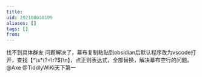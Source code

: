 ```yaml
---
title: 
uid: 202108030109
aliases: []
tags: []
from: 
---
```

找不到具体群友
问题解决了，幕布复制粘贴到obsidian后默认程序改为vscode打开，查找【^\s*(?=\r?$)\n】，点正则表达式，全部替换，解决幕布空行的问题。@Axe @TiddlyWiKi天下第一